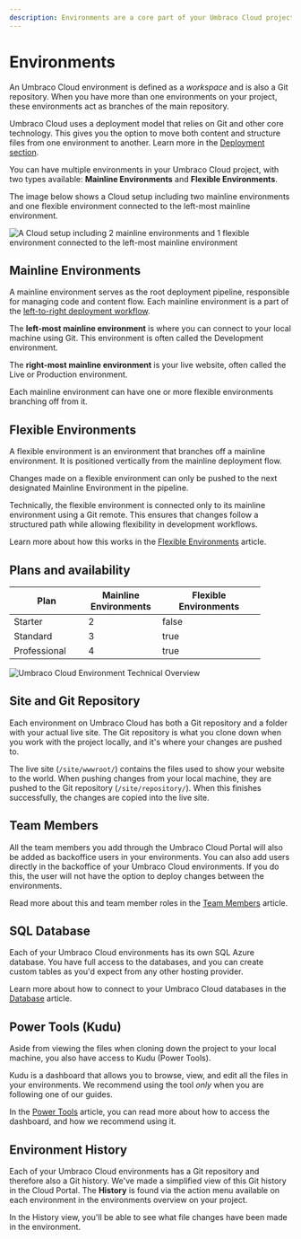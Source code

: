 ```yaml
---
description: Environments are a core part of your Umbraco Cloud project. This is where you develop, write, build, and eventually publish your website.
---
```


# Environments

An Umbraco Cloud environment is defined as a _workspace_ and is also a Git repository. When you have more than one environments on your project, these environments act as branches of the main repository.

Umbraco Cloud uses a deployment model that relies on Git and other core technology. This gives you the option to move both content and structure files from one environment to another. Learn more in the [Deployment section](../deployment/README.md).

You can have multiple environments in your Umbraco Cloud project, with two types available: **Mainline Environments** and **Flexible Environments**.

The image below shows a Cloud setup including two mainline environments and one flexible environment connected to the left-most mainline environment.

![A Cloud setup including 2 mainline environments and 1 flexible environment connected to the left-most mainline environment](images/cloud-environments.jpg)

## Mainline Environments

A mainline environment serves as the root deployment pipeline, responsible for managing code and content flow. Each mainline environment is a part of the [left-to-right deployment workflow](../deployment/README.md).

The **left-most mainline environment** is where you can connect to your local machine using Git. This environment is often called the Development environment.

The **right-most mainline environment** is your live website, often called the Live or Production environment.

Each mainline environment can have one or more flexible environments branching off from it.

## Flexible Environments

A flexible environment is an environment that branches off a mainline environment. It is positioned vertically from the mainline deployment flow.

Changes made on a flexible environment can only be pushed to the next designated Mainline Environment in the pipeline.

Technically, the flexible environment is connected only to its mainline environment using a Git remote. This ensures that changes follow a structured path while allowing flexibility in development workflows.

Learn more about how this works in the [Flexible Environments](flexible-environments.md) article.

## Plans and availability

<table>
    <thead>
        <tr>
            <th width="117">Plan</th>
            <th width="116" data-type="number">Mainline Environments</th>
            <th width="167" data-type="checkbox">Flexible Environments</th>
        </tr>
    </thead>
    <tbody>
        <tr>
            <td>Starter</td>
            <td>2</td>
            <td>false</td>
        </tr>
        <tr>
            <td>Standard</td>
            <td>3</td>
            <td>true</td>
        </tr>
        <tr>
            <td>Professional</td>
            <td>4</td>
            <td>true</td>
        </tr>
    </tbody>
</table>

![Umbraco Cloud Environment Technical Overview](images/environment-tech-overview.png)

## Site and Git Repository

Each environment on Umbraco Cloud has both a Git repository and a folder with your actual live site. The Git repository is what you clone down when you work with the project locally, and it's where your changes are pushed to.

The live site (`/site/wwwroot/`) contains the files used to show your website to the world. When pushing changes from your local machine, they are pushed to the Git repository (`/site/repository/`). When this finishes successfully, the changes are copied into the live site.

## Team Members

All the team members you add through the Umbraco Cloud Portal will also be added as backoffice users in your environments. You can also add users directly in the backoffice of your Umbraco Cloud environments. If you do this, the user will not have the option to deploy changes between the environments.

Read more about this and team member roles in the [Team Members](../set-up/project-settings/team-members/) article.

## SQL Database

Each of your Umbraco Cloud environments has its own SQL Azure database. You have full access to the databases, and you can create custom tables as you'd expect from any other hosting provider.

Learn more about how to connect to your Umbraco Cloud databases in the [Database](../databases/) article.

## Power Tools (Kudu)

Aside from viewing the files when cloning down the project to your local machine, you also have access to Kudu (Power Tools).

Kudu is a dashboard that allows you to browse, view, and edit all the files in your environments. We recommend using the tool _only_ when you are following one of our guides.

In the [Power Tools](../set-up/power-tools/) article, you can read more about how to access the dashboard, and how we recommend using it.

## Environment History

Each of your Umbraco Cloud environments has a Git repository and therefore also a Git history. We've made a simplified view of this Git history in the Cloud Portal. The **History** is found via the action menu available on each environment in the environments overview on your project.

In the History view, you'll be able to see what file changes have been made in the environment.
